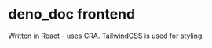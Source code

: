 # deno_doc frontend

Written in React - uses [CRA](https://create-react-app.dev). [TailwindCSS](https://tailwindcss.com) is used for styling.
